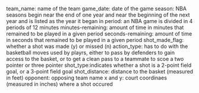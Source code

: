 team_name: name of the team
game_date: date of the game
season: NBA seasons begin near the end of one year and near the beginning of the next year and is listed as the year it began in
period: an NBA game is divided in 4 periods of 12 minutes
minutes-remaining: amount of time in minutes that remained to be played in a given period
seconds-remaining: amount of time in seconds that remained to be played in a given period
shot_made_flag: whether a shot was made (y) or missed (n)
action_type: has to do with the basketball moves used by playrs, either to pass by defenders to gain access to the basket, or to get a clean pass to a teammate to scoe a two pointer or three pointer
shot_type:indicates whether a shot is a 2-point field goal, or a 3-point field goal
shot_distance: distance to the basket (measured in feet)
opponent: opposing team name
x and y: court coordinaes (measured in inches) where a shot occured